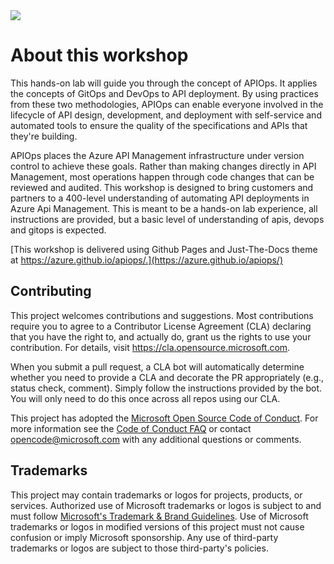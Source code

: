 

<img src="assets/images/apim-logo-transparent.png">

#  About this workshop


This hands-on lab will guide you through the concept of APIOps. It applies the concepts of GitOps and DevOps to API deployment. By using practices from these two methodologies, APIOps can enable everyone involved in the lifecycle of API design, development, and deployment with self-service and automated tools to ensure the quality of the specifications and APIs that they're building.

APIOps places the Azure API Management infrastructure under version control to achieve these goals. Rather than making changes directly in API Management, most operations happen through code changes that can be reviewed and audited. This workshop is designed to bring customers and partners to a 400-level understanding of automating API deployments in Azure Api Management. This is meant to be a hands-on lab experience, all instructions are provided, but a basic level of understanding of apis, devops and gitops is expected.


[This workshop is delivered using Github Pages and Just-The-Docs theme at https://azure.github.io/apiops/.](https://azure.github.io/apiops/)

## Contributing

This project welcomes contributions and suggestions.  Most contributions require you to agree to a
Contributor License Agreement (CLA) declaring that you have the right to, and actually do, grant us
the rights to use your contribution. For details, visit https://cla.opensource.microsoft.com.

When you submit a pull request, a CLA bot will automatically determine whether you need to provide
a CLA and decorate the PR appropriately (e.g., status check, comment). Simply follow the instructions
provided by the bot. You will only need to do this once across all repos using our CLA.

This project has adopted the [Microsoft Open Source Code of Conduct](https://opensource.microsoft.com/codeofconduct/).
For more information see the [Code of Conduct FAQ](https://opensource.microsoft.com/codeofconduct/faq/) or
contact [opencode@microsoft.com](mailto:opencode@microsoft.com) with any additional questions or comments.

## Trademarks

This project may contain trademarks or logos for projects, products, or services. Authorized use of Microsoft 
trademarks or logos is subject to and must follow 
[Microsoft's Trademark & Brand Guidelines](https://www.microsoft.com/en-us/legal/intellectualproperty/trademarks/usage/general).
Use of Microsoft trademarks or logos in modified versions of this project must not cause confusion or imply Microsoft sponsorship.
Any use of third-party trademarks or logos are subject to those third-party's policies.
